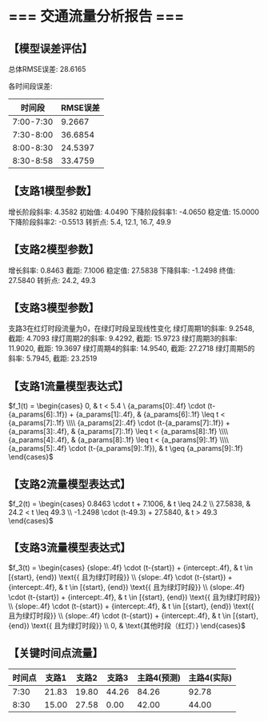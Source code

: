 # === 交通流量分析报告 ===

## 【模型误差评估】

总体RMSE误差: 28.6165

各时间段误差:

| 时间段 | RMSE误差 |
|--------|----------|
| 7:00-7:30 | 9.2667 |
| 7:30-8:00 | 36.6854 |
| 8:00-8:30 | 24.5397 |
| 8:30-8:58 | 33.4759 |

## 【支路1模型参数】

增长阶段斜率: 4.3582
初始值: 4.0490
下降阶段斜率1: -4.0650
稳定值: 15.0000
下降阶段斜率2: -0.5513
转折点: 5.4, 12.1, 16.7, 49.9

## 【支路2模型参数】

增长斜率: 0.8463
截距: 7.1006
稳定值: 27.5838
下降斜率: -1.2498
终值: 27.5840
转折点: 24.2, 49.3

## 【支路3模型参数】

支路3在红灯时段流量为0，在绿灯时段呈现线性变化
绿灯周期1的斜率: 9.2548, 截距: 4.7093
绿灯周期2的斜率: 9.4292, 截距: 15.9723
绿灯周期3的斜率: 11.9020, 截距: 19.3697
绿灯周期4的斜率: 14.9540, 截距: 27.2718
绿灯周期5的斜率: 5.7945, 截距: 23.2519

## 【支路1流量模型表达式】

$f_1(t) = \begin{cases} 0, & t < 5.4 \ {a_params[0]:.4f} \cdot (t-{a_params[6]:.1f}) + {a_params[1]:.4f}, & {a_params[6]:.1f} \leq t < {a_params[7]:.1f} \\\\ {a_params[2]:.4f} \cdot (t-{a_params[7]:.1f}) + {a_params[3]:.4f}, & {a_params[7]:.1f} \leq t < {a_params[8]:.1f} \\\\ {a_params[4]:.4f}, & {a_params[8]:.1f} \leq t < {a_params[9]:.1f} \\\\ {a_params[5]:.4f} \cdot (t-{a_params[9]:.1f}), & t \geq {a_params[9]:.1f} \end{cases}$

## 【支路2流量模型表达式】

$f_2(t) = \begin{cases} 0.8463 \cdot t + 7.1006, & t \leq 24.2 \\ 27.5838, & 24.2 < t \leq 49.3 \\ -1.2498 \cdot (t-49.3) + 27.5840, & t > 49.3 \end{cases}$

## 【支路3流量模型表达式】

$f_3(t) = \begin{cases} {slope:.4f} \cdot (t-{start}) + {intercept:.4f}, & t \in [{start}, {end}) \text{{ 且为绿灯时段}} \\ {slope:.4f} \cdot (t-{start}) + {intercept:.4f}, & t \in [{start}, {end}) \text{{ 且为绿灯时段}} \\ {slope:.4f} \cdot (t-{start}) + {intercept:.4f}, & t \in [{start}, {end}) \text{{ 且为绿灯时段}} \\ {slope:.4f} \cdot (t-{start}) + {intercept:.4f}, & t \in [{start}, {end}) \text{{ 且为绿灯时段}} \\ {slope:.4f} \cdot (t-{start}) + {intercept:.4f}, & t \in [{start}, {end}) \text{{ 且为绿灯时段}} \\ 0, & \text{其他时段（红灯）} \end{cases}$

## 【关键时间点流量】

| 时间点 | 支路1 | 支路2 | 支路3 | 主路4(预测) | 主路4(实际) |
|--------|-------|-------|-------|------------|------------|
| 7:30 | 21.83 | 19.80 | 44.26 |    84.26 |    92.78 |
| 8:30 | 15.00 | 27.58 |  0.00 |    42.00 |    44.00 |
